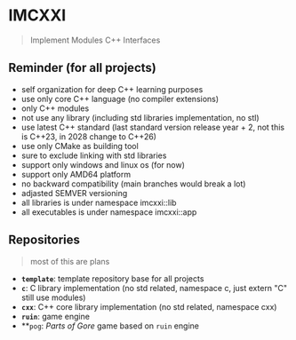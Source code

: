 # IMCXXI

> Implement Modules C++ Interfaces

## Reminder (for all projects)

- self organization for deep C++ learning purposes
- use only core C++ language (no compiler extensions)
- only C++ modules
- not use any library (including std libraries implementation, no stl)
- use latest C++ standard (last standard version release year + 2, not this is C++23, in 2028 change to C++26)
- use only CMake as building tool
- sure to exclude linking with std libraries
- support only windows and linux os (for now)
- support only AMD64 platform
- no backward compatibility (main branches would break a lot)
- adjasted SEMVER versioning
- all libraries is under namespace imcxxi::lib
- all executables is under namespace imcxxi::app

## Repositories

> most of this are plans

- **`template`**: template repository base for all projects
- **`c`**: C library implementation (no std related, namespace c, just extern "C" still use modules)
- **`cxx`**: C++ core library implementation (no std related, namespace cxx)
- **`ruin`**: game engine
- **`pog`: _Parts of Gore_ game based on `ruin` engine


<!--

**Here are some ideas to get you started:**

🙋‍♀️ A short introduction - what is your organization all about?
🌈 Contribution guidelines - how can the community get involved?
👩‍💻 Useful resources - where can the community find your docs? Is there anything else the community should know?
🍿 Fun facts - what does your team eat for breakfast?
🧙 Remember, you can do mighty things with the power of [Markdown](https://docs.github.com/github/writing-on-github/getting-started-with-writing-and-formatting-on-github/basic-writing-and-formatting-syntax)
-->
